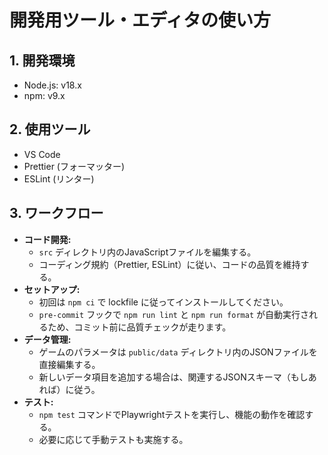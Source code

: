 # 開発用ツール・エディタの使い方

## 1. 開発環境

- Node.js: v18.x
- npm: v9.x

## 2. 使用ツール

- VS Code
- Prettier (フォーマッター)
- ESLint (リンター)

## 3. ワークフロー

- **コード開発:**
  - `src` ディレクトリ内のJavaScriptファイルを編集する。
  - コーディング規約（Prettier, ESLint）に従い、コードの品質を維持する。
- **セットアップ:**
  - 初回は `npm ci` で lockfile に従ってインストールしてください。
  - `pre-commit` フックで `npm run lint` と `npm run format` が自動実行されるため、コミット前に品質チェックが走ります。
- **データ管理:**
  - ゲームのパラメータは `public/data` ディレクトリ内のJSONファイルを直接編集する。
  - 新しいデータ項目を追加する場合は、関連するJSONスキーマ（もしあれば）に従う。
- **テスト:**
  - `npm test` コマンドでPlaywrightテストを実行し、機能の動作を確認する。
  - 必要に応じて手動テストも実施する。
